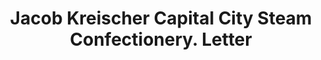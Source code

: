 ---
doi: 10.7916/D82R53R7
date_other: '1870'
date_other_textual: 1870-1879
form: correspondence
genre:
- Letters (correspondence)
name:
- Jacob Kreischer Capital City Steam Confectionery
object_in_context_url: https://biggert.cul.columbia.edu/items/view/ave_biggert_00827
subject_hierarchical_geographic:
- Albany, New York, United States
subject_name:
- Jacob Kreischer Capital City Steam Confectionery
title: Jacob Kreischer Capital City Steam Confectionery. Letter
sort_title: Jacob Kreischer Capital City Steam Confectionery. Letter
call_number: ave_biggert_00827
coordinates:
- 42.652499999999996,-73.75722222222223
pid: ave_biggert_00827
identifiers: ave_biggert_00827
thumbnail: https://derivativo-2.library.columbia.edu/iiif/2/ldpd:345937/full/!256,256/0/native.jpg
permalink: "/biggert/ave_biggert_00827/"
layout: iiif-image-page
---